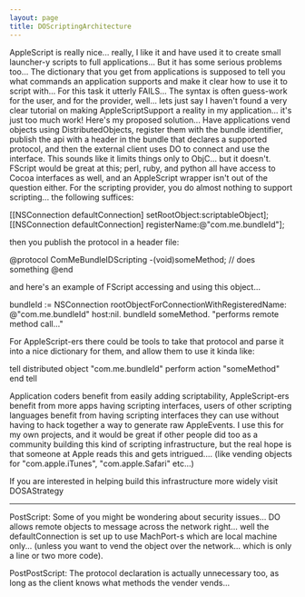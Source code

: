 ```yaml
---
layout: page
title: DOScriptingArchitecture
---
```


AppleScript is really nice... really, I like it and have used it to create small launcher-y scripts to full applications... But it has some serious problems too... The dictionary that you get from applications is supposed to tell you what commands an application supports and make it clear how to use it to script with... For this task it utterly FAILS... The syntax is often guess-work for the user, and for the provider, well... lets just say I haven't found a very clear tutorial on making AppleScriptSupport a reality in my application... it's just too much work!  Here's my proposed solution... Have applications vend objects using DistributedObjects, register them with the bundle identifier, publish the api with a header in the bundle that declares a supported protocol, and then the external client uses DO to connect and use the interface.  This sounds like it limits things only to ObjC... but it doesn't.  FScript would be great at this; perl, ruby, and python all have access to Cocoa interfaces as well, and an AppleScript wrapper isn't out of the question either.  For the scripting provider, you do almost nothing to support scripting... the following suffices:

    

[[NSConnection defaultConnection]  setRootObject:scriptableObject];
[[NSConnection defaultConnection] registerName:@"com.me.bundleId"];



then you publish the protocol in a header file:

    

@protocol ComMeBundleIDScripting
-(void)someMethod; // does something
@end



and here's an example of FScript accessing and using this object...

    

bundleId := 
    NSConnection rootObjectForConnectionWithRegisteredName:
        @"com.me.bundleId" 
        host:nil.
bundleId someMethod. "performs remote method call..."



For AppleScript-ers there could be tools to take that protocol and parse it into a nice dictionary for them, and allow them to use it kinda like:

    

tell distributed object "com.me.bundleId"
    perform action "someMethod"
end tell



Application coders benefit from easily adding scriptability, AppleScript-ers benefit from more apps having scripting interfaces, users of other scripting languages benefit from having scripting interfaces they can use without having to hack together a way to generate raw AppleEvents.  I use this for my own projects, and it would be great if other people did too as a community building this kind of scripting infrastructure, but the real hope is that someone at Apple reads this and gets intrigued.... (like vending objects for "com.apple.iTunes", "com.apple.Safari" etc...)

If you are interested in helping build this infrastructure more widely visit DOSAStrategy

----

PostScript: Some of you might be wondering about security issues... DO allows remote objects to message across the network right... well the defaultConnection is set up to use MachPort-s which are local machine only... (unless you want to vend the object over the network... which is only a line or two more code).

PostPostScript: The protocol declaration is actually unnecessary too, as long as the client knows what methods the vender vends...

